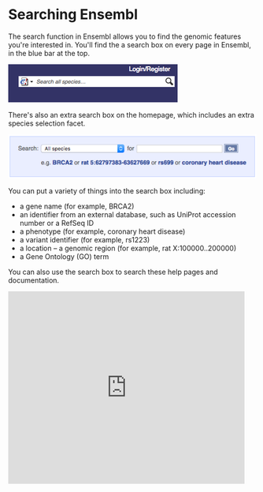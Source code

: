 # Searching Ensembl

The search function in Ensembl allows you to find the genomic features you're interested in. You'll find the a search box on every page in Ensembl, in the blue bar at the top.

![Search box in the blue bar](top_right_search.png)

There's also an extra search box on the homepage, which includes an extra species selection facet.

![Search box on the homepage](homepage_search.png)

You can put a variety of things into the search box including:
* a gene name (for example, BRCA2)
* an identifier from an external database, such as UniProt accession number or a RefSeq ID
* a phenotype (for example, coronary heart disease)
* a variant identifier (for example, rs1223)
* a location – a genomic region (for example, rat X:100000..200000)
* a Gene Ontology (GO) term

You can also use the search box to search these help pages and documentation.

<iframe title="Search video" width="480" height="390" src="https://www.youtube.com/watch?v=jcvF9HJeaZk&t=3s&ab_channel=EnsemblHelpdesk" frameborder="0" allowfullscreen></iframe>
